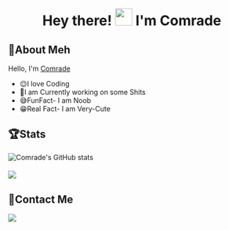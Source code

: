 <h1 align="center"> Hey there! <img src="https://raw.githubusercontent.com/MartinHeinz/MartinHeinz/master/wave.gif" width="35px"> I'm Comrade </h1>

## 🤘About Meh
   
  Hello, I'm [Comrade](https://github.com/ComradeDear)
- 😌I love Coding
- 🤧I am Currently working on some Shits
- 😅FunFact- I am Noob
- 😁Real Fact- I am Very-Cute 

## 🏆Stats
![Comrade's GitHub stats](https://github-readme-stats.vercel.app/api?username=comradedear&show_icons=true&theme=tokyonight)
<h4 align="left"><img src="https://komarev.com/ghpvc/?username=ComradeDear&style=flat-square&color=39FF14"></h4>

## 📱Contact Me
<a href="https://t.me/xD_Comrade"><img src="https://img.shields.io/badge/Telegram-2CA5E0?style=for-the-badge&logo=telegram&logoColor=white"></a>
